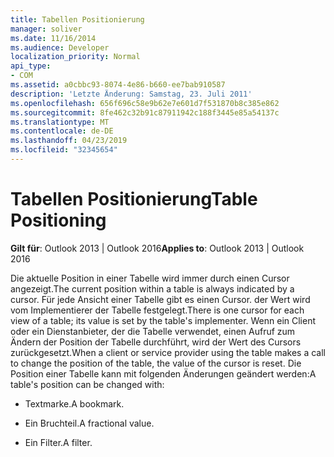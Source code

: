 ```yaml
---
title: Tabellen Positionierung
manager: soliver
ms.date: 11/16/2014
ms.audience: Developer
localization_priority: Normal
api_type:
- COM
ms.assetid: a0cbbc93-8074-4e86-b660-ee7bab910587
description: 'Letzte Änderung: Samstag, 23. Juli 2011'
ms.openlocfilehash: 656f696c58e9b62e7e601d7f531870b8c385e862
ms.sourcegitcommit: 8fe462c32b91c87911942c188f3445e85a54137c
ms.translationtype: MT
ms.contentlocale: de-DE
ms.lasthandoff: 04/23/2019
ms.locfileid: "32345654"
---
```

# <a name="table-positioning"></a><span data-ttu-id="08e3d-103">Tabellen Positionierung</span><span class="sxs-lookup"><span data-stu-id="08e3d-103">Table Positioning</span></span>

  
  
<span data-ttu-id="08e3d-104">**Gilt für**: Outlook 2013 | Outlook 2016</span><span class="sxs-lookup"><span data-stu-id="08e3d-104">**Applies to**: Outlook 2013 | Outlook 2016</span></span> 
  
<span data-ttu-id="08e3d-105">Die aktuelle Position in einer Tabelle wird immer durch einen Cursor angezeigt.</span><span class="sxs-lookup"><span data-stu-id="08e3d-105">The current position within a table is always indicated by a cursor.</span></span> <span data-ttu-id="08e3d-106">Für jede Ansicht einer Tabelle gibt es einen Cursor. der Wert wird vom Implementierer der Tabelle festgelegt.</span><span class="sxs-lookup"><span data-stu-id="08e3d-106">There is one cursor for each view of a table; its value is set by the table's implementer.</span></span> <span data-ttu-id="08e3d-107">Wenn ein Client oder ein Dienstanbieter, der die Tabelle verwendet, einen Aufruf zum Ändern der Position der Tabelle durchführt, wird der Wert des Cursors zurückgesetzt.</span><span class="sxs-lookup"><span data-stu-id="08e3d-107">When a client or service provider using the table makes a call to change the position of the table, the value of the cursor is reset.</span></span> <span data-ttu-id="08e3d-108">Die Position einer Tabelle kann mit folgenden Änderungen geändert werden:</span><span class="sxs-lookup"><span data-stu-id="08e3d-108">A table's position can be changed with:</span></span>
  
- <span data-ttu-id="08e3d-109">Textmarke.</span><span class="sxs-lookup"><span data-stu-id="08e3d-109">A bookmark.</span></span>
    
- <span data-ttu-id="08e3d-110">Ein Bruchteil.</span><span class="sxs-lookup"><span data-stu-id="08e3d-110">A fractional value.</span></span>
    
- <span data-ttu-id="08e3d-111">Ein Filter.</span><span class="sxs-lookup"><span data-stu-id="08e3d-111">A filter.</span></span>
    

